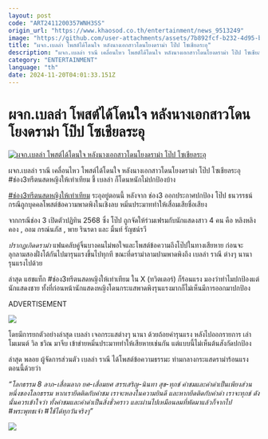 ```yaml
---
layout: post
code: "ART2411200357WNH3SS"
origin_url: "https://www.khaosod.co.th/entertainment/news_9513249"
image: "https://github.com/user-attachments/assets/7b892fcf-b232-4d95-baaa-4bae0f74329a"
title: "ผจก.เบลล่า โพสต์ได้โดนใจ หลังนางเอกสาวโดนโยงดราม่า โป๊ป โซเชียลระอุ"
description: "ผจก.เบลล่า ราณี เคลื่อนไหว โพสต์ได้โดนใจ หลังนางเอกสาวโดนโยงดราม่า โป๊ป โซเชียลระอุ #ช่อง3ทรีตนสดหญิงให้เท่าเทียม ชี้ เบลล่า ก็โดนหนักไม่ปกป้องบ้าง"
category: "ENTERTAINMENT"
language: "th"
date: 2024-11-20T04:01:33.151Z
---
```


# ผจก.เบลล่า โพสต์ได้โดนใจ หลังนางเอกสาวโดนโยงดราม่า โป๊ป โซเชียลระอุ

[![ผจก.เบลล่า โพสต์ได้โดนใจ หลังนางเอกสาวโดนโยงดราม่า โป๊ป โซเชียลระอุ](https://www.khaosod.co.th/wpapp/uploads/2024/11/ploymgrbel2011679998.jpg "ผจก.เบลล่า โพสต์ได้โดนใจ หลังนางเอกสาวโดนโยงดราม่า โป๊ป โซเชียลระอุ")](https://www.khaosod.co.th/wpapp/uploads/2024/11/ploymgrbel2011679998.jpg)

ผจก.เบลล่า ราณี เคลื่อนไหว โพสต์ได้โดนใจ หลังนางเอกสาวโดนโยงดราม่า โป๊ป โซเชียลระอุ #ช่อง3ทรีตนสดหญิงให้เท่าเทียม ชี้ เบลล่า ก็โดนหนักไม่ปกป้องบ้าง

[#ช่อง3ทรีตนสดหญิงให้เท่าเทียม](https://x.com/search?q=%23%E0%B8%8A%E0%B9%88%E0%B8%AD%E0%B8%873%E0%B8%97%E0%B8%A3%E0%B8%B5%E0%B8%95%E0%B8%99%E0%B8%AA%E0%B8%94%E0%B8%AB%E0%B8%8D%E0%B8%B4%E0%B8%87%E0%B9%83%E0%B8%AB%E0%B9%89%E0%B9%80%E0%B8%97%E0%B9%88%E0%B8%B2%E0%B9%80%E0%B8%97%E0%B8%B5%E0%B8%A2%E0%B8%A1&src=typeahead_click) ระอุอยู่ตอนนี้ หลังจาก ช่อง3 ออกประกาศปกป้อง โป๊ป ธนวรรธน์ กรณีถูกบุคคลโพสต์ข้อความพาดพิงในเชิงลบ หมิ่นประมาททำให้เสื่อมเสียชื่อเสียง

จากกรณีช่อง 3 เปิดตัวปฏิทิน 2568 ซึ่ง โป๊ป ถูกจัดให้ร่วมเฟรมกับนักแสดงสาว 4 คน คือ หลิงหลิง คอง , ออม กรณ์นภัส , พาย รินรดา และ มิ้นท์ รัญชน์รวี

_ปรากฏเกิดดราม่า_ แฟนคลับคู่จิ้นบางคนไม่พอใจและโพสต์ข้อความถึงโป๊ปในทางเสียหาย ก่อนจะลุกลามสองฝั่งโต้กันไปมารุนแรงขึ้นไปทุกที ขณะที่ดราม่าลามปามพาดพิงถึง เบลล่า ราณี ต่างๆ นานา รุนแรงไปด้วย

ล่าสุด แฮชแท็ก #ช่อง3ทรีตนสดหญิงให้เท่าเทียม ใน X (ทวิตเตอร์) ก็ร้อนแรง มองว่าทำไมปกป้องแต่นักแสดงชาย ทั้งที่ก่อนหน้านักแสดงหญิงโดนกระแสพาดพิงรุนแรงมากก็ไม่เห็นมีการออกมาปกป้อง

ADVERTISEMENT

[![](https://www.khaosod.co.th/wpapp/uploads/2024/11/ploymgrbel20116711.jpg)](https://www.khaosod.co.th/wpapp/uploads/2024/11/ploymgrbel20116711.jpg)

โดยมีการยกตัวอย่างล่าสุด เบลล่า เจอกระแสต่างๆ นานา ด้วยถ้อยคำรุนแรง หลังไปออกรายการ เล่าโมเมนต์ วิล ชวิณ มาจีบ เข้าข่ายหมิ่นประมาททำให้เสียหายเช่นกัน แต่แบบนี้ไม่เห็นต้นสังกัดปกป้อง

ล่าสุด พลอย ผู้จัดการส่วนตัว เบลล่า ราณี ได้โพสต์ข้อความธรรมะ ท่ามกลางกระแสดราม่าร้อนแรงตอนนี้ด้วยว่า

_“โลกธรรม 8 ลาภ-เสื่อมลาภ ยศ-เสื่อมยศ สรรเสริญ-นินทา สุข-ทุกข์ คำชมและคำด่าเป็นเพียงส่วนหนึ่งของโลกธรรม หากเรายึดติดกับคำชม เราจะหลงในความยินดี และหากยึดติดกับคำด่า เราจะทุกข์ ดังนั้นควรเข้าใจว่า ทั้งคำชมและคำด่าเป็นสิ่งชั่วคราว และผ่านไปเหมือนลมที่พัดมาแล้วก็จากไป #พระพุทธเจ้า #ใช้ได้ทุกวันจริงๆ”_

[![](https://www.khaosod.co.th/wpapp/uploads/2024/11/ploymgrbel20116712.jpg)](https://www.khaosod.co.th/wpapp/uploads/2024/11/ploymgrbel20116712.jpg)